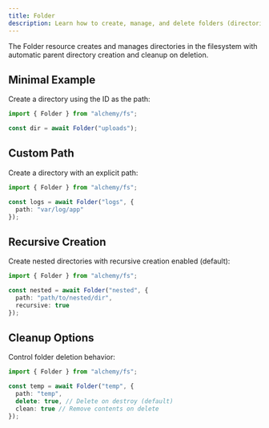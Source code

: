 ```yaml
---
title: Folder
description: Learn how to create, manage, and delete folders (directories) using Alchemy's FS (File System) provider.
---
```



The Folder resource creates and manages directories in the filesystem with automatic parent directory creation and cleanup on deletion.

## Minimal Example

Create a directory using the ID as the path:

```ts
import { Folder } from "alchemy/fs";

const dir = await Folder("uploads");
```

## Custom Path

Create a directory with an explicit path:

```ts
import { Folder } from "alchemy/fs";

const logs = await Folder("logs", {
  path: "var/log/app"
});
```

## Recursive Creation

Create nested directories with recursive creation enabled (default):

```ts
import { Folder } from "alchemy/fs";

const nested = await Folder("nested", {
  path: "path/to/nested/dir",
  recursive: true 
});
```

## Cleanup Options

Control folder deletion behavior:

```ts
import { Folder } from "alchemy/fs";

const temp = await Folder("temp", {
  path: "temp",
  delete: true, // Delete on destroy (default)
  clean: true // Remove contents on delete
});
```
